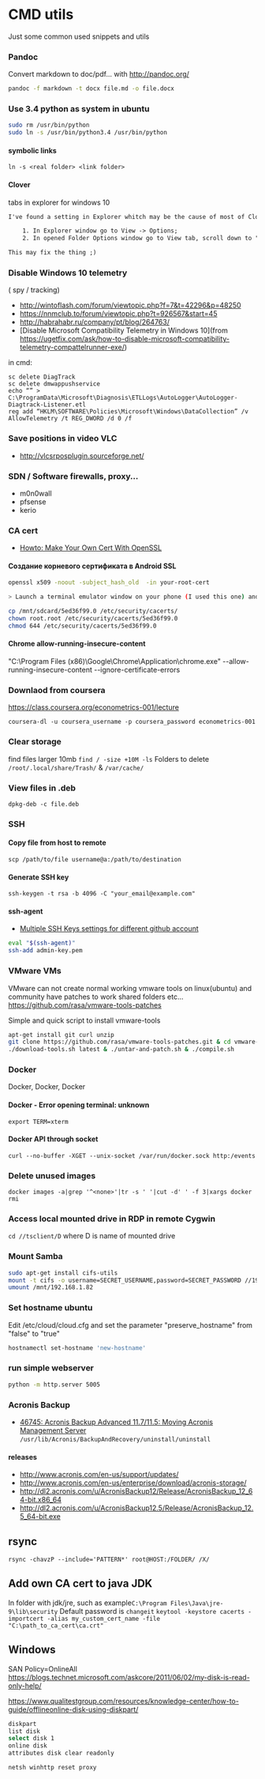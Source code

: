 # CMD utils
Just some common used snippets and utils

### Pandoc
Convert markdown to doc/pdf... with http://pandoc.org/
```bash
pandoc -f markdown -t docx file.md -o file.docx
```

### Use 3.4 python as system in ubuntu
```bash
sudo rm /usr/bin/python
sudo ln -s /usr/bin/python3.4 /usr/bin/python
```

#### symbolic links

`ln -s <real folder> <link folder>`

#### Clover
tabs in explorer for windows 10

```html
I've found a setting in Explorer whitch may be the cause of most of Clover issues. To fix this:

	1. In Explorer window go to View -> Options;
	2. In opened Folder Options window go to View tab, scroll down to "Launch folder windows in a separate process" and make sure it's UNCHECKED.

This may fix the thing ;)
```

### Disable Windows 10 telemetry
( spy / tracking)

 - http://wintoflash.com/forum/viewtopic.php?f=7&t=42296&p=48250
 - https://nnmclub.to/forum/viewtopic.php?t=926567&start=45
 - http://habrahabr.ru/company/pt/blog/264763/
 - [Disable Microsoft Compatibility Telemetry in Windows 10](from https://ugetfix.com/ask/how-to-disable-microsoft-compatibility-telemetry-compattelrunner-exe/)

 in cmd:
 ```
 sc delete DiagTrack
 sc delete dmwappushservice
 echo “” > C:\ProgramData\Microsoft\Diagnosis\ETLLogs\AutoLogger\AutoLogger-Diagtrack-Listener.etl
 reg add “HKLM\SOFTWARE\Policies\Microsoft\Windows\DataCollection” /v AllowTelemetry /t REG_DWORD /d 0 /f
 ```

### Save positions in video VLC
 - http://vlcsrposplugin.sourceforge.net/

### SDN / Software firewalls, proxy...
  - m0n0wall
  - pfsense
  - kerio

### CA cert

 - [Howto: Make Your Own Cert With OpenSSL](http://blog.didierstevens.com/2008/12/30/howto-make-your-own-cert-with-openssl/)

#### Создание корневого сертификата в Android SSL
```bash
openssl x509 -noout -subject_hash_old  -in your-root-cert

> Launch a terminal emulator window on your phone (I used this one) and run the following commands. replace “5ed36f99.0″ with the actual name of your certificate :

cp /mnt/sdcard/5ed36f99.0 /etc/security/cacerts/
chown root.root /etc/security/cacerts/5ed36f99.0
chmod 644 /etc/security/cacerts/5ed36f99.0
```

#### Chrome allow-running-insecure-content

"C:\Program Files (x86)\Google\Chrome\Application\chrome.exe" --allow-running-insecure-content --ignore-certificate-errors

### Downlaod from coursera
https://class.coursera.org/econometrics-001/lecture

`coursera-dl -u coursera_username -p coursera_password econometrics-001`

### Clear storage

find files larger 10mb `find / -size +10M -ls`
Folders to delete `/root/.local/share/Trash/` & `/var/cache/`

### View files in .deb
`dpkg-deb -c file.deb`

### SSH

#### Copy file from host to remote
`scp /path/to/file username@a:/path/to/destination`

#### Generate SSH key
`ssh-keygen -t rsa -b 4096 -C "your_email@example.com"`

#### ssh-agent
 - [Multiple SSH Keys settings for different github account](https://gist.github.com/jexchan/2351996)

```bash
eval "$(ssh-agent)"
ssh-add admin-key.pem
```

### VMware VMs
VMware can not create normal working vmware tools on linux(ubuntu) and community have patches to work shared folders etc...
https://github.com/rasa/vmware-tools-patches

Simple and quick script to install vmware-tools
```bash
apt-get install git curl unzip
git clone https://github.com/rasa/vmware-tools-patches.git & cd vmware-tools-patches
./download-tools.sh latest & ./untar-and-patch.sh & ./compile.sh
```

### Docker
Docker, Docker, Docker

#### Docker - Error opening terminal: unknown
`export TERM=xterm`

#### Docker API through socket
`curl --no-buffer -XGET --unix-socket /var/run/docker.sock http:/events`

### Delete unused images
`docker images -a|grep '^<none>'|tr -s ' '|cut -d' ' -f 3|xargs docker rmi`

### Access local mounted drive in RDP in remote Cygwin
`cd //tsclient/D` where D is name of mounted drive

### Mount Samba
```bash
sudo apt-get install cifs-utils
mount -t cifs -o username=SECRET_USERNAME,password=SECRET_PASSWORD //192.168.1.82/backups/ /mnt/backups
umount /mnt/192.168.1.82
```

### Set hostname ubuntu
Edit /etc/cloud/cloud.cfg and set the parameter "preserve_hostname" from "false" to "true" 

```bash
hostnamectl set-hostname 'new-hostname'
```

### run simple webserver

```bash
python -m http.server 5005
```

### Acronis Backup
- [46745: Acronis Backup Advanced 11.7/11.5: Moving Acronis Management Server](https://kb.acronis.com/content/46745)
`/usr/lib/Acronis/BackupAndRecovery/uninstall/uninstall`

#### releases
 - http://www.acronis.com/en-us/support/updates/
 - http://www.acronis.com/en-us/enterprise/download/acronis-storage/
 - http://dl2.acronis.com/u/AcronisBackup12/Release/AcronisBackup_12_64-bit.x86_64
 - http://dl2.acronis.com/u/AcronisBackup12.5/Release/AcronisBackup_12.5_64-bit.exe

## rsync

`rsync -chavzP --include='PATTERN*' root@HOST:/FOLDER/ /X/`

## Add own CA cert to java JDK
In folder with jdk/jre, such as example`C:\Program Files\Java\jre-9\lib\security`
Default password is `changeit`
`keytool -keystore cacerts -importcert -alias my_custom_cert_name -file "C:\path_to_ca_cert\ca.crt"`

## Windows

SAN Policy=OnlineAll
https://blogs.technet.microsoft.com/askcore/2011/06/02/my-disk-is-read-only-help/

https://www.qualitestgroup.com/resources/knowledge-center/how-to-guide/offlineonline-disk-using-diskpart/

```bash
diskpart
list disk
select disk 1
online disk
attributes disk clear readonly
```

```bash
netsh winhttp reset proxy
```